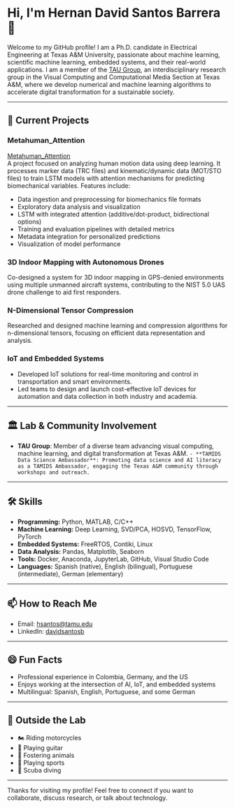 # Hi, I'm Hernan David Santos Barrera 👋

Welcome to my GitHub profile! I am a Ph.D. candidate in Electrical Engineering at Texas A&M University, passionate about machine learning, scientific machine learning, embedded systems, and their real-world applications. I am a member of the [TAU Group](https://taugroup.github.io/), an interdisciplinary research group in the Visual Computing and Computational Media Section at Texas A&M, where we develop numerical and machine learning algorithms to accelerate digital transformation for a sustainable society.

---

## 🚀 Current Projects

### Metahuman_Attention

[Metahuman_Attention](https://github.com/hsantos10/Metahuman_Attention)  
A project focused on analyzing human motion data using deep learning. It processes marker data (TRC files) and kinematic/dynamic data (MOT/STO files) to train LSTM models with attention mechanisms for predicting biomechanical variables. Features include:
- Data ingestion and preprocessing for biomechanics file formats
- Exploratory data analysis and visualization
- LSTM with integrated attention (additive/dot-product, bidirectional options)
- Training and evaluation pipelines with detailed metrics
- Metadata integration for personalized predictions
- Visualization of model performance

### 3D Indoor Mapping with Autonomous Drones

Co-designed a system for 3D indoor mapping in GPS-denied environments using multiple unmanned aircraft systems, contributing to the NIST 5.0 UAS drone challenge to aid first responders.

### N-Dimensional Tensor Compression

Researched and designed machine learning and compression algorithms for n-dimensional tensors, focusing on efficient data representation and analysis.

### IoT and Embedded Systems

- Developed IoT solutions for real-time monitoring and control in transportation and smart environments.
- Led teams to design and launch cost-effective IoT devices for automation and data collection in both industry and academia.

---

## 🏛️ Lab & Community Involvement

- **TAU Group**: Member of a diverse team advancing visual computing, machine learning, and digital transformation at Texas A&M.
``- **TAMIDS Data Science Ambassador**: Promoting data science and AI literacy as a TAMIDS Ambassador, engaging the Texas A&M community through workshops and outreach.``

---

## 🛠️ Skills

- **Programming:** Python, MATLAB, C/C++
- **Machine Learning:** Deep Learning, SVD/PCA, HOSVD, TensorFlow, PyTorch
- **Embedded Systems:** FreeRTOS, Contiki, Linux
- **Data Analysis:** Pandas, Matplotlib, Seaborn
- **Tools:** Docker, Anaconda, JupyterLab, GitHub, Visual Studio Code
- **Languages:** Spanish (native), English (bilingual), Portuguese (intermediate), German (elementary)

---

## 📫 How to Reach Me

- Email: hsantos@tamu.edu
- LinkedIn: [davidsantosb](https://www.linkedin.com/in/davidsantosb)

---

## 😄 Fun Facts

- Professional experience in Colombia, Germany, and the US
- Enjoys working at the intersection of AI, IoT, and embedded systems
- Multilingual: Spanish, English, Portuguese, and some German

---


## 🎸 Outside the Lab

- 🏍️ Riding motorcycles
- 🎸 Playing guitar
- 🐾 Fostering animals
- 🏀 Playing sports
- 🤿 Scuba diving

---

Thanks for visiting my profile! Feel free to connect if you want to collaborate, discuss research, or talk about technology.
